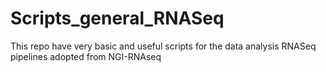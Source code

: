 # Scripts_general_RNASeq
This repo have very basic and useful scripts for the data analysis
RNASeq pipelines adopted from NGI-RNAseq
